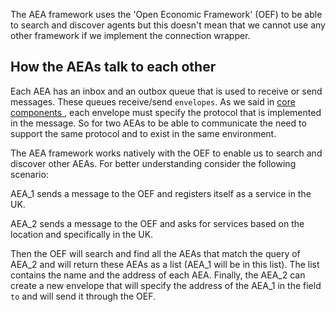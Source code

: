 The AEA framework uses the 'Open Economic Framework' (OEF) to be able to search and discover agents but this doesn't 
mean that we cannot use any other framework if we implement the connection wrapper.

## How the AEAs talk to each other

Each AEA has an inbox and an outbox queue that is used to receive or send messages. These queues receive/send `envelopes`.
As we said in  <a href='/core-components/'>  core components </a>, each envelope must specify the protocol that is
implemented in the message. So for two AEAs to be able to communicate the need to support the same protocol and to exist in the same environment. 

The AEA framework works natively with the OEF to enable us to search and discover other AEAs. For better understanding consider the 
following scenario:

AEA_1 sends a message to the OEF and registers itself as a service in the UK.
 
AEA_2 sends a message to the OEF and asks for services based on the location and specifically in the UK. 

Then the OEF will search and find all the AEAs that match the query of AEA_2 and will return these AEAs as a list (AEA_1 will be in this list).
The list contains the name and the address of each AEA. Finally, the AEA_2 can create a new envelope that will specify the address of the AEA_1
in the field `to` and will send it through the OEF.
